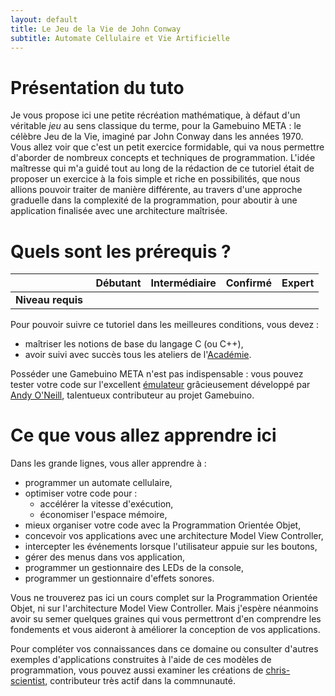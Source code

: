```yaml
---
layout: default
title: Le Jeu de la Vie de John Conway
subtitle: Automate Cellulaire et Vie Artificielle
---
```


# Présentation du tuto

Je vous propose ici une petite récréation mathématique, à défaut d'un véritable *jeu* au sens classique du terme, pour la Gamebuino META : le célèbre Jeu de la Vie, imaginé par John Conway dans les années 1970. Vous allez voir que c'est un petit exercice formidable, qui va nous permettre d'aborder de nombreux concepts et techniques de programmation. L'idée maîtresse qui m'a guidé tout au long de la rédaction de ce tutoriel était de proposer un exercice à la fois simple et riche en possibilités, que nous allions pouvoir traiter de manière différente, au travers d'une approche graduelle dans la complexité de la programmation, pour aboutir à une application finalisée avec une architecture maîtrisée.

# Quels sont les prérequis ?

|                  | Débutant |         Intermédiaire        |  Confirmé | Expert |
|-----------------:|:--------:|:----------------------------:|:---------:|:------:|
|**Niveau requis** |          | <i class="fas fa-check"></i> |           |        |

Pour pouvoir suivre ce tutoriel dans les meilleures conditions, vous devez :

- maîtriser les notions de base du langage C (ou C++),
- avoir suivi avec succès tous les ateliers de l'[Académie](https://gamebuino.com/academy).

Posséder une Gamebuino META n'est pas indispensable : vous pouvez tester votre code sur l'excellent [émulateur](http://games.aoneill.com/meta-emulator/) grâcieusement développé par [Andy O'Neill](https://gamebuino.com/@aoneill), talentueux contributeur au projet Gamebuino.

# Ce que vous allez apprendre ici

Dans les grande lignes, vous aller apprendre à :

- programmer un automate cellulaire,
- optimiser votre code pour :
    - accélérer la vitesse d'exécution,
    - économiser l'espace mémoire,
- mieux organiser votre code avec la Programmation Orientée Objet,
- concevoir vos applications avec une architecture Model View Controller,
- intercepter les événements lorsque l'utilisateur appuie sur les boutons,
- gérer des menus dans vos application,
- programmer un gestionnaire des LEDs de la console,
- programmer un gestionnaire d'effets sonores.

Vous ne trouverez pas ici un cours complet sur la Programmation Orientée Objet, ni sur l'architecture Model View Controller. Mais j'espère néanmoins avoir su semer quelques graines qui vous permettront d'en comprendre les fondements et vous aideront à améliorer la conception de vos applications.

Pour compléter vos connaissances dans ce domaine ou consulter d'autres exemples d'applications construites à l'aide de ces modèles de programmation, vous pouvez aussi examiner les créations de [chris-scientist](https://gamebuino.com/@chris-scientist), contributeur très actif dans la commnunauté.
